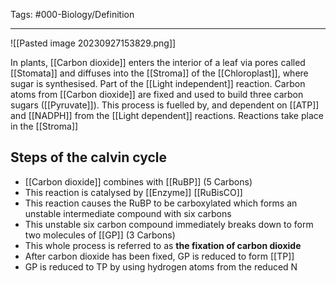 Tags: #000-Biology/Definition 

---
![[Pasted image 20230927153829.png]]

In plants, [[Carbon dioxide]] enters the interior of a leaf via pores called [[Stomata]] and diffuses into the [[Stroma]] of the [[Chloroplast]], where sugar is synthesised. Part of the [[Light independent]] reaction. 
Carbon atoms from [[Carbon dioxide]] are fixed and used to build three carbon sugars ([[Pyruvate]]). This process is fuelled by, and dependent on [[ATP]] and [[NADPH]] from the [[Light dependent]] reactions.
Reactions take place in the [[Stroma]]

## Steps of the calvin cycle
- [[Carbon dioxide]] combines with [[RuBP]] (5 Carbons)
- This reaction is catalysed by [[Enzyme]] [[RuBisCO]] 
- This reaction causes the RuBP to be carboxylated which forms an unstable intermediate compound with six carbons
- This unstable six carbon compound immediately breaks down to form two molecules of [[GP]] (3 Carbons)
- This whole process is referred to as **the fixation of carbon dioxide** 
- After carbon dioxide has been fixed, GP is reduced to form [[TP]]
- GP is reduced to TP by using hydrogen atoms from the reduced N
